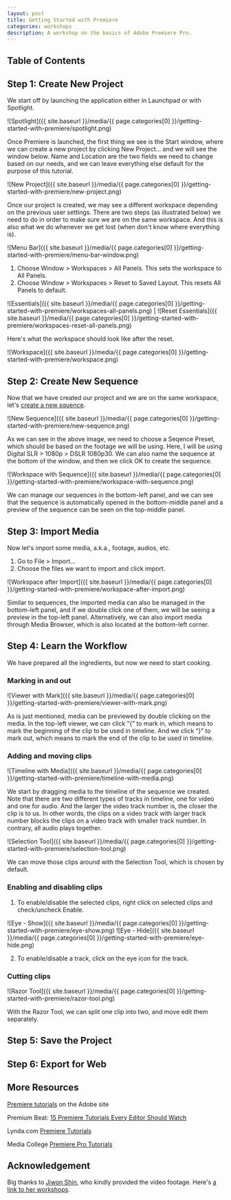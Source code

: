 ```yaml
---
layout: post
title: Getting Started with Premiere
categories: workshops
description: A workshop on the basics of Adobe Premiere Pro.
---
```


## Table of Contents

## Step 1: Create New Project

We start off by launching the application either in Launchpad or with Spotlight.

![Spotlight]({{ site.baseurl }}/media/{{ page.categories[0] }}/getting-started-with-premiere/spotlight.png)

Once Premiere is launched, the first thing we see is the Start window, where we can create a new project by clicking New Project... and we will see the window below. Name and Location are the two fields we need to change based on our needs, and we can leave everything else default for the purpose of this tutorial.

![New Project]({{ site.baseurl }}/media/{{ page.categories[0] }}/getting-started-with-premiere/new-project.png)

Once our project is created, we may see a different workspace depending on the previous user settings. There are two steps (as illustrated below) we need to do in order to make sure we are on the same workspace. And this is also what we do whenever we get lost (when don't know where everything is).

![Menu Bar]({{ site.baseurl }}/media/{{ page.categories[0] }}/getting-started-with-premiere/menu-bar-window.png)

1. Choose Window > Workspaces > All Panels. This sets the workspace to All Panels.
2. Choose Window > Workspaces > Reset to Saved Layout. This resets All Panels to default.

![Essentials]({{ site.baseurl }}/media/{{ page.categories[0] }}/getting-started-with-premiere/workspaces-all-panels.png) | ![Reset Essentials]({{ site.baseurl }}/media/{{ page.categories[0] }}/getting-started-with-premiere/workspaces-reset-all-panels.png)

Here's what the workspace should look like after the reset.

![Workspace]({{ site.baseurl }}/media/{{ page.categories[0] }}/getting-started-with-premiere/workspace.png)

## Step 2: Create New Sequence

Now that we have created our project and we are on the same workspace, let's [create a new squence](https://helpx.adobe.com/premiere-pro/using/creating-changing-sequences.html).

![New Sequence]({{ site.baseurl }}/media/{{ page.categories[0] }}/getting-started-with-premiere/new-sequence.png)

As we can see in the above image, we need to choose a Seqence Preset, which should be based on the footage we will be using. Here, I will be using Digital SLR > 1080p > DSLR 1080p30. We can also name the sequence at the bottom of the window, and then we click OK to create the sequence.

![Workspace with Sequence]({{ site.baseurl }}/media/{{ page.categories[0] }}/getting-started-with-premiere/workspace-with-sequence.png)

We can manage our sequences in the bottom-left panel, and we can see that the sequence is automatically opened in the bottom-middle panel and a preview of the sequence can be seen on the top-middle panel.

## Step 3: Import Media

Now let's import some media, a.k.a., footage, audios, etc.

1. Go to File > Import...
2. Choose the files we want to import and click import.

![Workspace after Import]({{ site.baseurl }}/media/{{ page.categories[0] }}/getting-started-with-premiere/workspace-after-import.png)

Similar to sequences, the imported media can also be managed in the bottom-left panel, and if we double click one of them, we will be seeing a preview in the top-left panel. Alternatively, we can also import media through Media Browser, which is also located at the bottom-left corner.

## Step 4: Learn the Workflow

We have prepared all the ingredients, but now we need to start cooking.

### Marking in and out

![Viewer with Mark]({{ site.baseurl }}/media/{{ page.categories[0] }}/getting-started-with-premiere/viewer-with-mark.png)

As is just mentioned, media can be previewed by double clicking on the media. In the top-left viewer, we can click “{” to mark in, which means to mark the beginning of the clip to be used in timeline. And we click “}” to mark out, which means to mark the end of the clip to be used in timeline.

### Adding and moving clips

![Timeline with Media]({{ site.baseurl }}/media/{{ page.categories[0] }}/getting-started-with-premiere/timeline-with-media.png)

We start by dragging media to the timeline of the sequence we created. Note that there are two different types of tracks in timeline, one for video and one for audio. And the larger the video track number is, the closer the clip is to us. In other words, the clips on a video track with larger track number blocks the clips on a video track with smaller track number. In contrary, all audio plays together.

![Selection Tool]({{ site.baseurl }}/media/{{ page.categories[0] }}/getting-started-with-premiere/selection-tool.png)

We can move those clips around with the Selection Tool, which is chosen by default.

### Enabling and disabling clips

1. To enable/disable the selected clips, right click on selected clips and check/uncheck Enable.

![Eye - Show]({{ site.baseurl }}/media/{{ page.categories[0] }}/getting-started-with-premiere/eye-show.png)
![Eye - Hide]({{ site.baseurl }}/media/{{ page.categories[0] }}/getting-started-with-premiere/eye-hide.png)

2. To enable/disable a track, click on the eye icon for the track.

### Cutting clips

![Razor Tool]({{ site.baseurl }}/media/{{ page.categories[0] }}/getting-started-with-premiere/razor-tool.png)

With the Razor Tool, we can split one clip into two, and move edit them separately.

## Step 5: Save the Project



## Step 6: Export for Web

## More Resources

[Premiere tutorials](https://helpx.adobe.com/premiere-pro/tutorials.html) on the Adobe site

Premium Beat: [15 Premiere Tutorials Every Editor Should Watch](https://www.premiumbeat.com/blog/15-premiere-pro-tutorials-every-video-editor-watch/)

Lynda.com [Premiere Tutorials](https://www.lynda.com/Premiere-Pro-training-tutorials/287-0.html)

Media College [Premiere Pro Tutorials](https://www.mediacollege.com/adobe/premiere/pro/)

## Acknowledgement

Big thanks to [Jiwon Shin](http://jiwonshin.com), who kindly provided the video footage. Here's [a link to her workshops](https://js6450.github.io).
